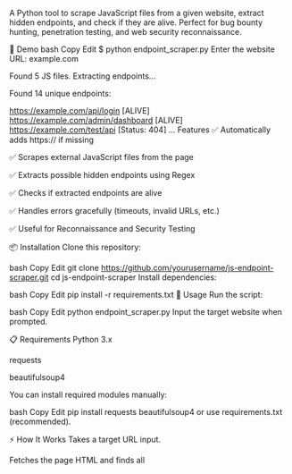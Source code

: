 A Python tool to scrape JavaScript files from a given website, extract hidden endpoints, and check if they are alive.
Perfect for bug bounty hunting, penetration testing, and web security reconnaissance.

📸 Demo
bash
Copy
Edit
$ python endpoint_scraper.py
Enter the website URL: example.com

Found 5 JS files. Extracting endpoints...

Found 14 unique endpoints:

https://example.com/api/login [ALIVE]
https://example.com/admin/dashboard [ALIVE]
https://example.com/test/api [Status: 404]
...
Features
✅ Automatically adds https:// if missing

✅ Scrapes external JavaScript files from the page

✅ Extracts possible hidden endpoints using Regex

✅ Checks if extracted endpoints are alive

✅ Handles errors gracefully (timeouts, invalid URLs, etc.)

✅ Useful for Reconnaissance and Security Testing

📦 Installation
Clone this repository:

bash
Copy
Edit
git clone https://github.com/yourusername/js-endpoint-scraper.git
cd js-endpoint-scraper
Install dependencies:

bash
Copy
Edit
pip install -r requirements.txt
🚀 Usage
Run the script:

bash
Copy
Edit
python endpoint_scraper.py
Input the target website when prompted.

📋 Requirements
Python 3.x

requests

beautifulsoup4

You can install required modules manually:

bash
Copy
Edit
pip install requests beautifulsoup4
or use requirements.txt (recommended).

⚡ How It Works
Takes a target URL input.

Fetches the page HTML and finds all <script src=...> links.

Downloads each JavaScript file.

Extracts potential endpoints like /api/user, /admin/dashboard, etc.

Sends HTTP requests to each endpoint and checks if they are alive.

Prints the results.

🎯 Ideal For
Bug Bounty Hunting

Web App Pentesting

Reconnaissance

Finding Hidden/Deprecated APIs

✨ Future Improvements
Save results to a file.

Add multithreading for faster checking.

Colorize output (e.g., green for alive, red for dead).

Smarter endpoint extraction (handling URLs inside functions or variables).

🤝 Contributing
Pull requests are welcome!
Feel free to open issues or suggest new features.

📜 License
This project is licensed under the MIT License.

🌟 Give a Star!
If you like this project, please ⭐️ star this repo!
It helps a lot and motivates me to build more awesome tools.

🔗 Connect With Me
GitHub: dedrknex8

Twitter: dedrknex

Medium: dedrknex@medium

🐍
Built with Python and 💙 for the Cybersecurity Community.

⚡ Tip:
You can save this as README.md inside your project folder, then push to GitHub!
Want me to also create a requirements.txt for you? 📄✨
(one line)
If yes, just say — make requirements.txt 🚀
